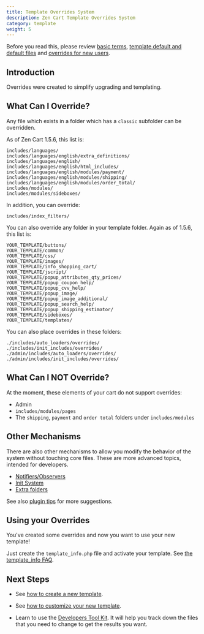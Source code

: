 ```yaml
---
title: Template Overrides System 
description: Zen Cart Template Overrides System 
category: template 
weight: 5
---
```


Before you read this, please review 
[basic terms](/user/first_steps/basic_terms/),
[template default and default files](/user/first_steps/overrides/) and 
[overrides for new users](/user/new_user_topics/overrides). 

## Introduction 

Overrides were created to simplify upgrading and templating. 

## What Can I Override? 
Any file which exists in a folder which has a `classic` subfolder 
can be overridden. 

As of Zen Cart 1.5.6, this list is: 

```
includes/languages/
includes/languages/english/extra_definitions/
includes/languages/english/
includes/languages/english/html_includes/
includes/languages/english/modules/payment/
includes/languages/english/modules/shipping/
includes/languages/english/modules/order_total/
includes/modules/
includes/modules/sideboxes/
```

In addition, you can override: 

```
includes/index_filters/ 
```


You can also override any folder in your template folder.
Again as of 1.5.6, this list is: 

```
YOUR_TEMPLATE/buttons/
YOUR_TEMPLATE/common/
YOUR_TEMPLATE/css/
YOUR_TEMPLATE/images/
YOUR_TEMPLATE/info_shopping_cart/
YOUR_TEMPLATE/jscript/
YOUR_TEMPLATE/popup_attributes_qty_prices/
YOUR_TEMPLATE/popup_coupon_help/
YOUR_TEMPLATE/popup_cvv_help/
YOUR_TEMPLATE/popup_image/
YOUR_TEMPLATE/popup_image_additional/
YOUR_TEMPLATE/popup_search_help/
YOUR_TEMPLATE/popup_shipping_estimator/
YOUR_TEMPLATE/sideboxes/
YOUR_TEMPLATE/templates/
```

You can also place overrides in these folders: 
```
./includes/auto_loaders/overrides/
./includes/init_includes/overrides/
./admin/includes/auto_loaders/overrides/
./admin/includes/init_includes/overrides/
```

## What Can I NOT Override? 

At the moment, these elements of your cart do not support overrides:

- Admin
- `includes/modules/pages`
- The `shipping`, `payment` and `order total` folders under `includes/modules`


## Other Mechanisms 
There are also other mechanisms to allow you modify the 
behavior of the system without touching core files.
These are more advanced topics, intended for developers. 

- [Notifiers/Observers](/dev/code/notifiers/)
- [Init System](/dev/code/init_system/)
- [Extra folders](/dev/code/extra_folders/) 

See also [plugin tips](/dev/plugins/tips) for more suggestions. 

## Using your Overrides 

You've created some overrides and now you want to use your new template!

Just create the `template_info.php` file and activate your template. 
See [the template_info FAQ](/user/template/template_info/). 


## Next Steps 

- See [how to create a new template](/user/template/creating_template).

- See [how to customize your new template](/user/template/customizing_template).

- Learn to use the [Developers Tool Kit](/user/admin/developers_toolkit).
It will help you track down the files that you need to change to get the results you want. 



